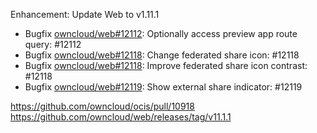 Enhancement: Update Web to v1.11.1

- Bugfix [owncloud/web#12112](https://github.com/owncloud/web/pull/12112): Optionally access preview app route query: #12112
- Bugfix [owncloud/web#12118](https://github.com/owncloud/web/pull/12118): Change federated share icon: #12118
- Bugfix [owncloud/web#12118](https://github.com/owncloud/web/pull/12118): Improve federated share icon contrast: #12118
- Bugfix [owncloud/web#12119](https://github.com/owncloud/web/pull/12119): Show external share indicator: #12119

https://github.com/owncloud/ocis/pull/10918
https://github.com/owncloud/web/releases/tag/v11.1.1

